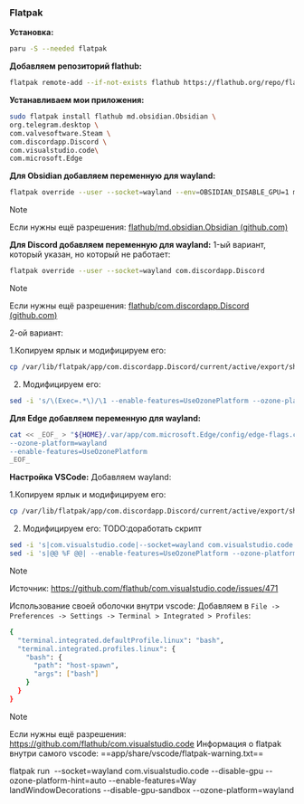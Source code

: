 ### Flatpak
**Установка:**
```bash
paru -S --needed flatpak
```
**Добавляем репозиторий flathub:**
```bash
flatpak remote-add --if-not-exists flathub https://flathub.org/repo/flathub.flatpakrepo
```

**Устанавливаем мои приложения:**
```bash
sudo flatpak install flathub md.obsidian.Obsidian \
org.telegram.desktop \
com.valvesoftware.Steam \
com.discordapp.Discord \
com.visualstudio.code\
com.microsoft.Edge
```

**Для Obsidian добавляем переменную для wayland:**
```bash
flatpak override --user --socket=wayland --env=OBSIDIAN_DISABLE_GPU=1 md.obsidian.Obsidian
```
>[!Note]
>Если нужны ещё разрешения: [flathub/md.obsidian.Obsidian (github.com)](https://github.com/flathub/md.obsidian.Obsidian)

**Для Discord добавляем переменную для wayland:**
1-ый вариант, который указан, но который не работает:
```bash
flatpak override --user --socket=wayland com.discordapp.Discord
```
>[!Note]
>Если нужны ещё разрешения: [flathub/com.discordapp.Discord (github.com)](https://github.com/flathub/com.discordapp.Discord)

2-ой вариант: 

1.Копируем ярлык и модифицируем его:
```bash
cp /var/lib/flatpak/app/com.discordapp.Discord/current/active/export/share/applications/com.discordapp.Discord.desktop ${HOME}/.local/share/applications/
```
2. Модифицируем его:
```bash
sed -i 's/\(Exec=.*\)/\1 --enable-features=UseOzonePlatform --ozone-platform=wayland/' ${HOME}/.local/share/applications/com.discordapp.Discord.desktop
```


**Для Edge добавляем переменную для wayland:**
```bash
cat << _EOF_ > "${HOME}/.var/app/com.microsoft.Edge/config/edge-flags.conf"
--ozone-platform=wayland
--enable-features=UseOzonePlatform
_EOF_
```
**Настройка VSCode:** 
Добавляем  wayland:

1.Копируем ярлык и модифицируем его:
```bash
cp /var/lib/flatpak/app/com.discordapp.Discord/current/active/export/share/applications/com.visualstudio.code.desktop ${HOME}/.local/share/applications/
```
2. Модифицируем его:
TODO:доработать скрипт
```bash
sed -i 's|com.visualstudio.code|--socket=wayland com.visualstudio.code|g' ${HOME}/.local/share/applications/com.visualstudio.code.desktop && \
sed -i 's|@@ %F @@| --enable-features=UseOzonePlatform --ozone-platform=wayland @@ %F @@|g' ${HOME}/.local/share/applications/com.visualstudio.code.desktop
```
>[!Note]
>Источник: https://github.com/flathub/com.visualstudio.code/issues/471

Использование своей оболочки внутри vscode:
Добавляем в `File -> Preferences -> Settings -> Terminal > Integrated > Profiles`:
```bash
{
  "terminal.integrated.defaultProfile.linux": "bash",
  "terminal.integrated.profiles.linux": {
    "bash": {
      "path": "host-spawn",
      "args": ["bash"]
    }
  }
}
```
>[!Note]
>Если нужны ещё разрешения: https://github.com/flathub/com.visualstudio.code
>Информация о flatpak внутри самого vscode: 
>==app/share/vscode/flatpak-warning.txt==

flatpak run  --socket=wayland com.visualstudio.code --disable-gpu --ozone-platform-hint=auto --enable-features=Way  
landWindowDecorations --disable-gpu-sandbox --ozone-platform=wayland
